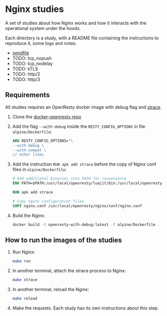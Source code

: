 # Nginx studies

A set of studies about how Nginx works and how it interacts with the operational system under the hoods.

Each directory is a study, with a README file containing the instructions to reproduce it, some logs and
notes.

- [sendfile](https://github.com/lucasrodcosta/nginx-studies/tree/main/sendfile)
- TODO: tcp_nopush
- TODO: tcp_nodelay
- TODO: kTLS
- TODO: http/2
- TODO: http/3

## Requirements

All studies requires an OpenResty docker image with debug flag and [strace](https://strace.io/).

1. Clone the [docker-openresty repo](https://hub.docker.com/r/openresty/openresty)

2. Add the flag `--with-debug` inside the `RESTY_CONFIG_OPTIONS` in file `alpine/Dockerfile`:

    ```Dockerfile
    ARG RESTY_CONFIG_OPTIONS="\
    --with-debug \
    --with-compat \
    // other lines
    ```

3. Add the instruction `RUN apk add strace` before the copy of Nginx conf files in `alpine/Dockerfile`:

    ```Dockerfile
    # Add additional binaries into PATH for convenience
    ENV PATH=$PATH:/usr/local/openresty/luajit/bin:/usr/local/openresty/nginx/sbin:/usr/local/openresty/bin

    RUN apk add strace

    # Copy nginx configuration files
    COPY nginx.conf /usr/local/openresty/nginx/conf/nginx.conf
    ```

4. Build the Nginx:

    ```bash
    docker build -t openresty-with-debug:latest -f alpine/Dockerfile .
    ```

## How to run the images of the studies

1. Run Nginx:

    ```bash
    make run
    ```

2. In another terminal, attach the strace process to Nginx:

    ```bash
    make strace
    ```

3. In another terminal, reload the Nginx:

    ```bash
    make reload
    ```

4. Make the requests. Each study has its own instructions about this step.

